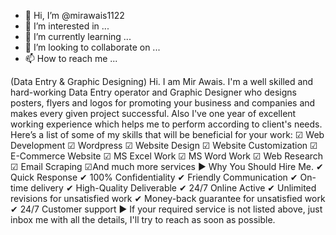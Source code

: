 - 👋 Hi, I’m @mirawais1122
- 👀 I’m interested in ...
- 🌱 I’m currently learning ...
- 💞️ I’m looking to collaborate on ...
- 📫 How to reach me ...

<!---
mirawais1122/mirawais1122 is a ✨ special ✨ repository because its `README.md` (this file) appears on your GitHub profile.
You can click the Preview link to take a look at your changes.
--->
(Data Entry & Graphic Designing)
Hi. I am Mir Awais. I'm a well skilled and hard-working Data Entry operator and Graphic Designer who designs posters, flyers and logos for promoting your business and companies and makes every given project successful. Also I've one year of excellent working experience which helps me to perform according to client's needs.
Here’s a list of some of my skills that will be beneficial for your work:
☑ Web Development
☑ Wordpress
☑ Website Design
☑ Website Customization
☑ E-Commerce Website
☑ MS Excel Work
☑ MS Word Work
☑ Web Research
☑ Email Scraping
☑And much more services
► Why You Should Hire Me.
✔ Quick Response
✔ 100% Confidentiality
✔ Friendly Communication
✔ On-time delivery
✔ High-Quality Deliverable
✔ 24/7 Online Active
✔ Unlimited revisions for unsatisfied work
✔ Money-back guarantee for unsatisfied work
✔ 24/7 Customer support
► If your required service is not listed above, just inbox me with all the details, I'll try to reach as soon as possible.
